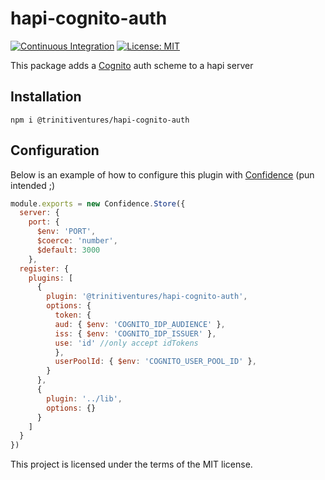 # hapi-cognito-auth

[![Continuous Integration](https://github.com/trinitiventures/hapi-cognito-auth/actions/workflows/ci.yml/badge.svg)](https://github.com/trinitiventures/hapi-cognito-auth/actions/workflows/ci.yml)
[![License: MIT](https://img.shields.io/badge/License-MIT-blue.svg)](https://opensource.org/licenses/MIT)

This package adds a [Cognito](https://aws.amazon.com/cognito/) auth scheme to a hapi server

## Installation
```console
npm i @trinitiventures/hapi-cognito-auth
```

## Configuration
Below is an example of how to configure this plugin with [Confidence](https://github.com/hapipal/confidence) (pun intended ;)
```javascript
module.exports = new Confidence.Store({
  server: {
    port: {
      $env: 'PORT',
      $coerce: 'number',
      $default: 3000
    },
  register: {
    plugins: [
      {
        plugin: '@trinitiventures/hapi-cognito-auth',
        options: {
          token: {
          aud: { $env: 'COGNITO_IDP_AUDIENCE' },
          iss: { $env: 'COGNITO_IDP_ISSUER' },
          use: 'id' //only accept idTokens
          },
          userPoolId: { $env: 'COGNITO_USER_POOL_ID' },
        }
      },
      {
        plugin: '../lib',
        options: {}
      }
    ]
  }
})
```

This project is licensed under the terms of the MIT license.